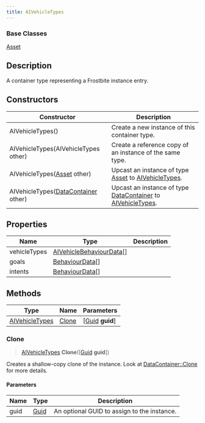 ```yaml
---
title: AIVehicleTypes
---
```

### Base Classes

[Asset](Asset)

## Description

A container type representing a Frostbite instance entry.

## Constructors

| Constructor                                                               | Description                                                                                                         |
| ------------------------------------------------------------------------- | ------------------------------------------------------------------------------------------------------------------- |
| AIVehicleTypes()                                                          | Create a new instance of this container type.                                                                       |
| AIVehicleTypes(AIVehicleTypes other)                                      | Create a reference copy of an instance of the same type.                                                            |
| AIVehicleTypes([Asset](Asset) other)                                      | Upcast an instance of type [Asset](Asset) to [AIVehicleTypes](AIVehicleTypes).                                      |
| AIVehicleTypes([DataContainer](/vext/ref/shared/class/datacontainer) other) | Upcast an instance of type [DataContainer](/vext/ref/shared/class/datacontainer) to [AIVehicleTypes](AIVehicleTypes). |

## Properties

| Name         | Type                                                 | Description |
| ------------ | ---------------------------------------------------- | ----------- |
| vehicleTypes | [AIVehicleBehaviourData](AIVehicleBehaviourData)\[\] |             |
| goals        | [BehaviourData](BehaviourData)\[\]                   |             |
| intents      | [BehaviourData](BehaviourData)\[\]                   |             |

## Methods

| Type                             | Name            | Parameters                                     |
| -------------------------------- | --------------- | ---------------------------------------------- |
| [AIVehicleTypes](AIVehicleTypes) | [Clone](#clone) | \[[Guid](/vext/ref/shared/class/guid) **guid**\] |

### Clone

> [AIVehicleTypes](AIVehicleTypes) **Clone**(\[[Guid](/vext/ref/shared/class/guid) **guid**\])

Creates a shallow-copy clone of the instance. Look at [DataContainer::Clone](/vext/ref/shared/class/datacontainer#clone) for more details.

#### Parameters

| Name | Type         | Description                                 |
| ---- | ------------ | ------------------------------------------- |
| guid | [Guid](Guid) | An optional GUID to assign to the instance. |
